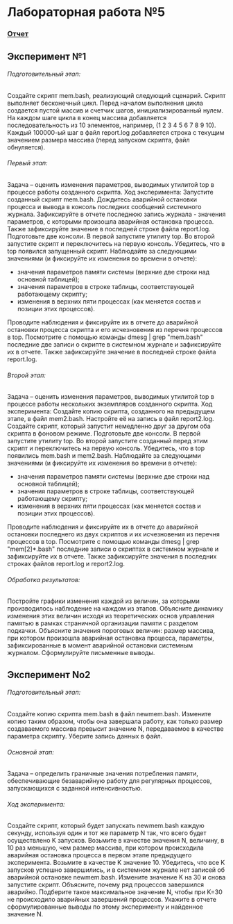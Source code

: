 # Лабораторная работа №5

[Отчет]:https://github.com/VitalDikov/ITMO-Projects-OS/tree/master/lab5/Results.md
### [Отчет]

## Эксперимент №1
###### Подготовительный этап:
Создайте скрипт mem.bash, реализующий следующий сценарий. Скрипт выполняет бесконечный цикл. Перед
началом выполнения цикла создается пустой массив и счетчик шагов, инициализированный нулем. На каждом
шаге цикла в конец массива добавляется последовательность из 10 элементов, например, (1 2 3 4 5 6 7 8 9 10).
Каждый 100000-ый шаг в файл report.log добавляется строка с текущим значением размера массива (перед
запуском скрипта, файл обнуляется).
###### Первый этап:
Задача – оценить изменения параметров, выводимых утилитой top в процессе работы созданного скрипта.
Ход эксперимента:
Запустите созданный скрипт mem.bash. Дождитесь аварийной остановки процесса и вывода в консоль
последних сообщений системного журнала. Зафиксируйте в отчете последнюю запись журнала - значения
параметров, с которыми произошла аварийная остановка процесса. Также зафиксируйте значение в последней
строке файла report.log.
Подготовьте две консоли. В первой запустите утилиту top. Во второй запустите скрипт и переключитесь на
первую консоль. Убедитесь, что в top появился запущенный скрипт. Наблюдайте за следующими значениями (и
фиксируйте их изменения во времени в отчете):
* значения параметров памяти системы (верхние две строки над основной таблицей);
* значения параметров в строке таблицы, соответствующей работающему скрипту;
* изменения в верхних пяти процессах (как меняется состав и позиции этих процессов).

Проводите наблюдения и фиксируйте их в отчете до аварийной остановки процесса скрипта и его исчезновения
из перечня процессов в top.
Посмотрите с помощью команды dmesg | grep "mem.bash" последние две записи о скрипте в системном
журнале и зафиксируйте их в отчете. Также зафиксируйте значение в последней строке файла report.log.

###### Второй этап:
Задача – оценить изменения параметров, выводимых утилитой top в процессе работы нескольких экземпляров
созданного скрипта.
Ход эксперимента:
Создайте копию скрипта, созданного на предыдущем этапе, в файл mem2.bash. Настройте её на запись в файл
report2.log. Создайте скрипт, который запустит немедленно друг за другом оба скрипта в фоновом режиме.
Подготовьте две консоли. В первой запустите утилиту top. Во второй запустите созданный перед этим скрипт и
переключитесь на первую консоль. Убедитесь, что в top появились mem.bash и mem2.bash. Наблюдайте за
следующими значениями (и фиксируйте их изменения во времени в отчете):
* значения параметров памяти системы (верхние две строки над основной таблицей);
* значения параметров в строке таблицы, соответствующей работающему скрипту;
* изменения в верхних пяти процессах (как меняется состав и позиции этих процессов).

Проводите наблюдения и фиксируйте их в отчете до аварийной остановки последнего из двух скриптов и их
исчезновения из перечня процессов в top.
Посмотрите с помощью команды dmesg | grep "mem[2]*.bash" последние записи о скриптах в
системном журнале и зафиксируйте их в отчете. Также зафиксируйте значения в последних строках файлов
report.log и report2.log.

###### Обработка результатов:
Постройте графики изменения каждой из величин, за которыми производилось наблюдение на каждом из этапов.
Объясните динамику изменения этих величин исходя из теоретических основ управления памятью в рамках
страничной организации памяти с разделом подкачки. Объясните значения пороговых величин: размер массива,
при котором произошла аварийная остановка процесса, параметры, зафиксированные в момент аварийной
остановки системным журналом. Сформулируйте письменные выводы.

## Эксперимент No2
###### Подготовительный этап:
Создайте копию скрипта mem.bash в файл newmem.bash. Измените копию таким образом, чтобы она
завершала работу, как только размер создаваемого массива превысит значение N, передаваемое в качестве
параметра скрипту. Уберите запись данных в файл.
###### Основной этап:
Задача – определить граничные значения потребления памяти, обеспечивающие безаварийную работу для
регулярных процессов, запускающихся с заданной интенсивностью.
###### Ход эксперимента:
Создайте скрипт, который будет запускать newmem.bash каждую секунду, используя один и тот же параметр N
так, что всего будет осуществлено K запусков.
Возьмите в качестве значения N, величину, в 10 раз меньшую, чем размер массива, при котором происходила
аварийная остановка процесса в первом этапе предыдущего эксперимента. Возьмите в качестве K значение 10.
Убедитесь, что все K запусков успешно завершились, и в системном журнале нет записей об аварийной остановке
newmem.bash.
Измените значение K на 30 и снова запустите скрипт. Объясните, почему ряд процессов завершился аварийно.
Подберите такое максимальное значение N, чтобы при K=30 не происходило аварийных завершений процессов.
Укажите в отчете сформулированные выводы по этому эксперименту и найденное значение N.
